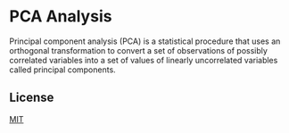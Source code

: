 # PCA Analysis

Principal component analysis (PCA) is a statistical procedure that uses an orthogonal transformation to convert a set of observations of possibly correlated variables into a set of values of linearly uncorrelated variables called principal components.

## License

[MIT](https://github.com/Abhishekdohare/PCA/blob/master/LICENSE.md)